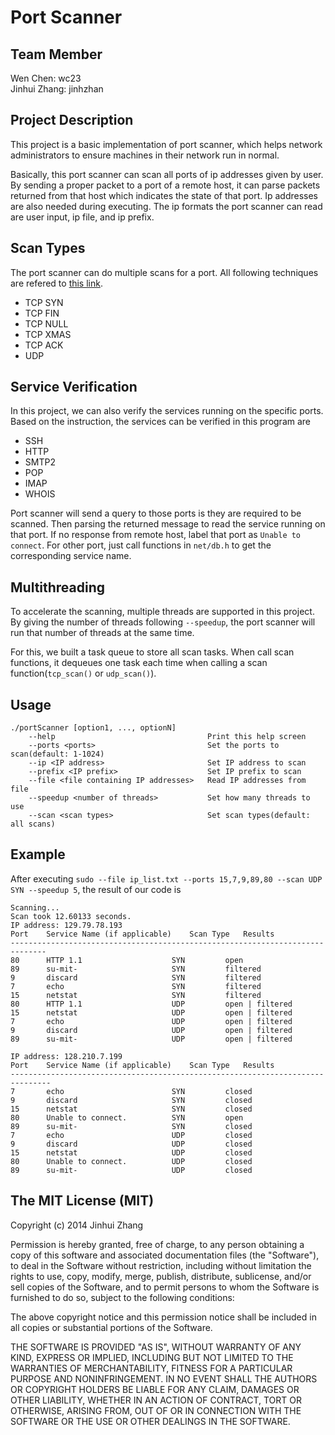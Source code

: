 Port Scanner
===

Team Member
---
Wen Chen: wc23   
Jinhui Zhang: jinhzhan

Project Description
---
This project is a basic implementation of port scanner, which helps network administrators to ensure machines in their network run in normal. 

Basically, this port scanner can scan all ports of ip addresses given by user. By sending a proper packet to a port of a remote host, it can parse packets returned from that host which indicates the state of that port. Ip addresses are also needed during executing. The ip formats the port scanner can read are user input, ip file, and ip prefix. 

Scan Types
---
The port scanner can do multiple scans for a port. All following techniques are refered to [this link](http://nmap.org/book/man-port-scanning-techniques.html). 

* TCP SYN
* TCP FIN
* TCP NULL
* TCP XMAS
* TCP ACK
* UDP

Service Verification
---
In this project, we can also verify the services running on the specific ports. Based on the instruction, the services can be verified in this program are 

* SSH
* HTTP
* SMTP2
* POP
* IMAP
* WHOIS

Port scanner will send a query to those ports is they are required to be scanned. Then parsing the returned message to read the service running on that port. If no response from remote host, label that port as `Unable to connect`. For other port, just call functions in `net/db.h` to get the corresponding service name. 

Multithreading
---
To accelerate the scanning, multiple threads are supported in this project. By giving the number of threads following `--speedup`, the port scanner will run that number of threads at the same time. 

For this, we built a task queue to store all scan tasks. When call scan functions, it dequeues one task each time when calling a scan function(`tcp_scan()` or `udp_scan()`). 


Usage
---
```
./portScanner [option1, ..., optionN]
    --help                                	Print this help screen
    --ports <ports>                       	Set the ports to scan(default: 1-1024)
    --ip <IP address>                     	Set IP address to scan
    --prefix <IP prefix>                  	Set IP prefix to scan
    --file <file containing IP addresses> 	Read IP addresses from file
    --speedup <number of threads>         	Set how many threads to use
    --scan <scan types>                   	Set scan types(default: all scans)
```

Example
---
After executing `sudo --file ip_list.txt --ports 15,7,9,89,80 --scan UDP SYN --speedup 5`, the result of our code is 

```   
Scanning...
Scan took 12.60133 seconds.
IP address: 129.79.78.193
Port	Service Name (if applicable)	Scan Type	Results
------------------------------------------------------------------------------
80  	HTTP 1.1                   	SYN       	open
89  	su-mit-                    	SYN       	filtered
9   	discard                    	SYN       	filtered
7   	echo                       	SYN       	filtered
15  	netstat                    	SYN       	filtered
80  	HTTP 1.1                   	UDP       	open | filtered
15  	netstat                    	UDP       	open | filtered
7   	echo                       	UDP       	open | filtered
9   	discard                    	UDP       	open | filtered
89  	su-mit-                    	UDP       	open | filtered

IP address: 128.210.7.199
Port	Service Name (if applicable)	Scan Type	Results
-------------------------------------------------------------------------------
7   	echo                       	SYN       	closed
9   	discard                    	SYN       	closed
15  	netstat                    	SYN       	closed
80  	Unable to connect.         	SYN       	open
89  	su-mit-                    	SYN       	closed
7   	echo                       	UDP       	closed
9   	discard                    	UDP       	closed
15  	netstat                    	UDP       	closed
80  	Unable to connect.         	UDP       	closed
89  	su-mit-                    	UDP       	closed
```

The MIT License (MIT)
---

Copyright (c) 2014 Jinhui Zhang

Permission is hereby granted, free of charge, to any person obtaining a copy
of this software and associated documentation files (the "Software"), to deal
in the Software without restriction, including without limitation the rights
to use, copy, modify, merge, publish, distribute, sublicense, and/or sell
copies of the Software, and to permit persons to whom the Software is
furnished to do so, subject to the following conditions:

The above copyright notice and this permission notice shall be included in all
copies or substantial portions of the Software.

THE SOFTWARE IS PROVIDED "AS IS", WITHOUT WARRANTY OF ANY KIND, EXPRESS OR
IMPLIED, INCLUDING BUT NOT LIMITED TO THE WARRANTIES OF MERCHANTABILITY,
FITNESS FOR A PARTICULAR PURPOSE AND NONINFRINGEMENT. IN NO EVENT SHALL THE
AUTHORS OR COPYRIGHT HOLDERS BE LIABLE FOR ANY CLAIM, DAMAGES OR OTHER
LIABILITY, WHETHER IN AN ACTION OF CONTRACT, TORT OR OTHERWISE, ARISING FROM,
OUT OF OR IN CONNECTION WITH THE SOFTWARE OR THE USE OR OTHER DEALINGS IN THE
SOFTWARE.

